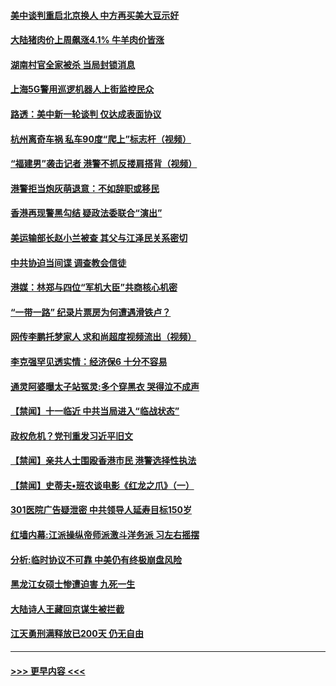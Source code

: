 #### [美中谈判重启北京换人 中方再买美大豆示好](../pages/prog204/a102666615.md?t=09171744) 
#### [大陆猪肉价上周飙涨4.1% 牛羊肉价皆涨](../pages/prog204/a102666688.md?t=09171744) 
#### [湖南村官全家被杀 当局封锁消息](../pages/prog204/a102666586.md?t=09171744) 
#### [上海5G警用巡逻机器人上街监控民众](../pages/prog204/a102666584.md?t=09171744) 
#### [路透：美中新一轮谈判 仅达成表面协议](../pages/prog204/a102666535.md?t=09171744) 
#### [杭州离奇车祸 私车90度“爬上”标志杆（视频）](../pages/prog204/a102666541.md?t=09171744) 
#### [“福建男”袭击记者 港警不抓反搂肩搭背（视频）](../pages/prog204/a102666490.md?t=09171744) 
#### [港警拒当炮灰萌退意：不如辞职或移民](../pages/prog204/a102666475.md?t=09171744) 
#### [香港再现警黑勾结 疑政法委联合“演出”](../pages/prog204/a102666432.md?t=09171744) 
#### [美运输部长赵小兰被查 其父与江泽民关系密切](../pages/prog204/a102666340.md?t=09171744) 
#### [中共协迫当间谍 调查教会信徒](../pages/prog204/a102665677.md?t=09171744) 
#### [港媒：林郑与四位“军机大臣”共商核心机密](../pages/prog204/a102666338.md?t=09171744) 
#### [“一带一路” 纪录片票房为何遭遇滑铁卢？](../pages/prog204/a102666333.md?t=09171744) 
#### [网传李鹏托梦家人 求和尚超度视频流出（视频）](../pages/prog204/a102666314.md?t=09171744) 
#### [李克强罕见透实情：经济保6 十分不容易](../pages/prog204/a102666294.md?t=09171744) 
#### [通灵阿婆曝太子站冤灵:多个穿黑衣 哭得泣不成声](../pages/prog204/a102666248.md?t=09171744) 
#### [【禁闻】十一临近 中共当局进入“临战状态”](../pages/prog204/a102666126.md?t=09171744) 
#### [政权危机？党刊重发习近平旧文](../pages/prog204/a102666139.md?t=09171744) 
#### [【禁闻】亲共人士围殴香港市民 港警选择性执法](../pages/prog204/a102666102.md?t=09171744) 
#### [【禁闻】史蒂夫•班农谈电影《红龙之爪》（一）](../pages/prog204/a102666096.md?t=09171744) 
#### [301医院广告疑泄密 中共领导人延寿目标150岁](../pages/prog204/a102666004.md?t=09171744) 
#### [红墙内幕:江派操纵帝师派激斗洋务派 习左右摇摆](../pages/prog204/a102665241.md?t=09171744) 
#### [分析:临时协议不可靠 中美仍有终极崩盘风险](../pages/prog204/a102665972.md?t=09171744) 
#### [黑龙江女硕士惨遭迫害 九死一生](../pages/prog204/a102665913.md?t=09171744) 
#### [大陆诗人王藏回京谋生被拦截](../pages/prog204/a102665755.md?t=09171744) 
#### [江天勇刑满释放已200天 仍无自由](../pages/prog204/a102665765.md?t=09171744) 

----
#### [ >>> 更早内容 <<< ](../indexes/prog204-earlier.md)
